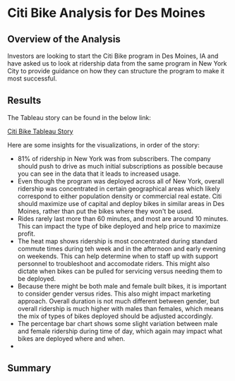 # Citi Bike Analysis for Des Moines

## Overview of the Analysis
Investors are looking to start the Citi Bike program in Des Moines, IA and have asked us to look at ridership data from the same program in New York City to provide guidance on how they can structure the program to make it most successful.

## Results
The Tableau story can be found in the below link:  

[Citi Bike Tableau Story](https://public.tableau.com/app/profile/christopher.cornelius/viz/Module_15_Challenge_16740908262150/CitiBikeRidershipStory?publish=yes)

Here are some insights for the visualizations, in order of the story:
- 81% of ridership in New York was from subscribers.  The company should push to drive as much initial subscriptions as possible because you can see in the data that it leads to increased usage.
- Even though the program was deployed across all of New York, overall ridership was concentrated in certain geographical areas which likely correspond to either population density or commercial real estate.  Citi should maximize use of capital and deploy bikes in similar areas in Des Moines, rather than put the bikes where they won't be used.
- Rides rarely last more than 60 minutes, and most are around 10 minutes.  This can impact the type of bike deployed and help price to maximize profit.
- The heat map shows ridership is most concentrated during standard commute times during teh week and in the afternoon and early evening on weekends.  This can help determine when to staff up with support personnel to troubleshoot and accomodate riders.  This might also dictate when bikes can be pulled for servicing versus needing them to be deployed.
- Because there might be both male and female built bikes, it is important to consider gender versus rides.  This also might impact marketing approach.  Overall duration is not much different between gender, but overall ridership is much higher with males than females, which means the mix of types of bikes deployed should be adjusted accordingly.
- The percentage bar chart shows some slight variation between male and female ridership during time of day, which again may impact what bikes are deployed where and when.
- 

## Summary
